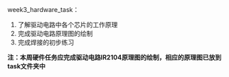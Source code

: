 week3_hardware_task：

1. 了解驱动电路中各个芯片的工作原理
2. 完成驱动电路原理图的绘制
3. 完成焊接的初步练习



**注：本周硬件任务应完成驱动电路IR2104原理图的绘制，相应的原理图已放到task文件夹中**